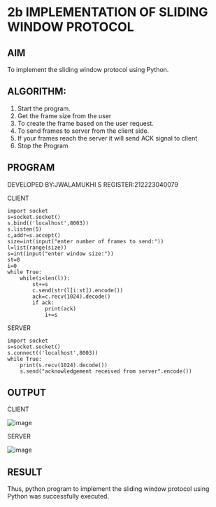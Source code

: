 # 2b IMPLEMENTATION OF SLIDING WINDOW PROTOCOL


## AIM

To implement the sliding window protocol using Python.


## ALGORITHM:

1. Start the program.
2. Get the frame size from the user
3. To create the frame based on the user request.
4. To send frames to server from the client side.
5. If your frames reach the server it will send ACK signal to client
6. Stop the Program
   
## PROGRAM
DEVELOPED BY:JWALAMUKHI S
REGISTER:212223040079

CLIENT


```
import socket
s=socket.socket()
s.bind(('localhost',8003))
s.listen(5)
c,addr=s.accept()
size=int(input("enter number of frames to send:"))
l=list(range(size))
s=int(input("enter window size:"))
st=0
i=0
while True:
    while(i<len(l)):
        st+=s
        c.send(str(l[i:st]).encode())
        ack=c.recv(1024).decode()
        if ack:
            print(ack)
            i+=s

```



SERVER


```
import socket 
s=socket.socket()
s.connect(('localhost',8003))
while True:
    print(s.recv(1024).decode())
    s.send("acknowledgement received from server".encode())
```

## OUTPUT
CLIENT


![image](https://github.com/user-attachments/assets/e76c047f-cd53-4c2a-b49a-b9d812703119)





SERVER



![image](https://github.com/user-attachments/assets/719cd7b8-f7dc-4578-a5a7-3ae25344a66b)



## RESULT
Thus, python program to  implement the sliding window protocol using Python  was successfully executed.
